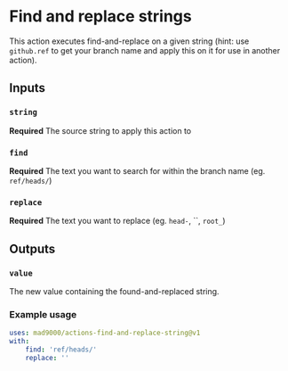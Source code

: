# Find and replace strings

This action executes find-and-replace on a given string (hint: use `github.ref` to get your branch name and apply this on it for use in another action). 

## Inputs

### `string`

**Required** The source string to apply this action to

### `find`

**Required** The text you want to search for within the branch name (eg. `ref/heads/`)

### `replace`

**Required** The text you want to replace (eg. `head-`, ``, `root_`)

## Outputs

### `value`

The new value containing the found-and-replaced string.

### Example usage

```yaml
uses: mad9000/actions-find-and-replace-string@v1
with:
    find: 'ref/heads/'
    replace: ''
```


